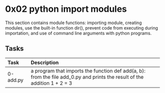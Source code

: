 # 0x02 python import modules
This section contains module functions: importing module, creating modules, use the built-in function dir(), prevent code from executing during importation, and use of command line arguments with python programs.

## Tasks

| Task | Description |
|:--|:--|
| 0-add.py | a program that imports the function def add(a, b): from the file add_0.py and prints the result of the addition 1 + 2 = 3 |
